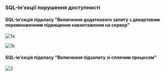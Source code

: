 ### SQL-ін'єкції порушення доступності

#### SQL-ін'єкція підкласу "Включення додаткового запиту з декартовим перемноженням підвищення навантаження на сервер"

![1a](https://github.com/oleksandrblazhko/ai-191-troiak/assets/95746995/498ad07e-a376-4f34-87d0-164d27a2b3a0)

![1b](https://github.com/oleksandrblazhko/ai-191-troiak/assets/95746995/73d12558-1f07-4d27-a8ce-89bc6c6c130a)

#### SQL-ін'єкція підкласу "Включення підзапиту зі сплячим процесом"

![2](https://github.com/oleksandrblazhko/ai-191-troiak/assets/95746995/3889c384-2025-4c41-a1f6-dc8bc80facbc)
